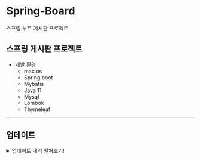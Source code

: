 # Spring-Board
 스프링 부트 게시판 프로젝트
 
## 스프링 게시판 프로젝트

- 개발 환경
  - mac os
  - Spring boot
  - Mybatis
  - Java 11 
  - Mysql
  - Lombok
  - Thymeleaf

---------------------

## 업데이트
<details>
  <summary>업데이트 내역 펼쳐보기!</summary>
 
- 4월 14일
> 프로젝트 세팅, 생성

- 4월 15일
> Mybatis mapper.xml 활용하여 쿼리문 작성
> 
> 기본적인 게시물 생성, 리스트 받아오기(테이블), 수정, 삭제 구현 (CRUD)

- 4월 16일
> Thymeleaf fragments(nav,head) 작성

- 4월 18일
> bootstrap 연결, nav, head 파일 부트스트랩 적용
> 
> list view page 업데이트


- 4월 19일
> paging 처리하여 board list 불러오기 작성
> 
> pagination 작성 (java)
>  
> pagination view 작업중
> > startPage ~ endPage 까지 페이지 번호 불러오기 완성
> > 
> > 페이지 번호 현재 모두 1로 표시 (추가 작업 필요)
> > 
> > 이전, 이후 버튼 표시 안됨

- 4월 20일
> pagination 완성 
>
> 개별 게시글 get view 페이지 생성

- 4월 21일
> 생성된 개별 게시글을 게시판 목록에서 제목 클릭시 연결
> 
> 생성된 게시물에 목록, 수정, 삭제 페이지 연결
> 
> BoardController에서 페이지 get, update, delete 요청 url을 @PathVariable에서 @RequestParam으로 교체
> > ex) board/delete/{bno} => board/delete?bno={bno}

- 4월 22일
> 게시판 댓글 기능 추가(미완성) => 비동기 AJAX 방식
> 
> mapper, service, view(html) 작성
> 
> view에 AJAX js 설정 필요

- 4월 25일
> ReplyController (RestController)
>
> 댓글 ajax get, post로 작성, 리스트 받아기 완성
> 
> delete, update(put) 작성중

- 4월 26일
> 댓글 수정, 삭제 완성
>
> 회원(User) 테이블, model, mapper, controller 생성
>
> 회원가입 뷰, controller 완성 (로그인은 뷰 페이지만 생성)
> 
 
- 4월 27일
> 기본적인 로그인 뷰, 기능 완성
>
> spring security로 페이지 권한, 로그인 인증 추가(도중 오류발생) >> 수정 보완 필요
> 
 
- 4월 28일
> 27일 작업중 발생했던 오류 수정 (@어노테이션 실수), spring security 기본 사용법 미숙
> 
> Spring security 회원가입 시 user 권한 부여, 비밀번호 BCrypt 암호화 저장
>
> 커스텀 로그인 페이지로 로그인 인증
> 
 
</details>


